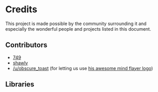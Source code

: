 # Credits

This project is made possible by the community surrounding it and especially the wonderful people and projects listed in this document.

## Contributors

- [749](https://github.com/749)
- [shawly](https://github.com/shawly)
- [/u/obscure_toast](https://www.reddit.com/user/obscure_toast) (for letting us use [his awesome mind flayer logo](https://www.reddit.com/r/DnD/comments/cdjokh/mind_flayer_color_tests/))

## Libraries
